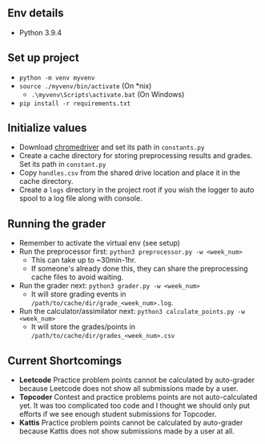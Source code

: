 ## Env details
- Python 3.9.4

## Set up project
- `python -m venv myvenv`
- `source ./myvenv/bin/activate` (On *nix)
    - `.\myvenv\Scripts\activate.bat` (On Windows)
- `pip install -r requirements.txt`

## Initialize values
- Download [chromedriver]( https://chromedriver.chromium.org/downloads) and set its path in `constants.py`
- Create a cache directory for storing preprocessing results and grades. Set its path in `constant.py`
- Copy `handles.csv` from the shared drive location and place it in the cache directory.
- Create a `logs` directory in the project root if you wish the logger to auto spool to a log file along with console.


## Running the grader
- Remember to activate the virtual env (see setup)
- Run the preprocessor first: `python3 preprocessor.py -w <week_num>` 
    - This can take up to ~30min-1hr.
    - If someone's already done this, they can share the preprocessing cache files to avoid waiting.
- Run the grader next: `python3 grader.py -w <week_num>`
    - It will store grading events in `/path/to/cache/dir/grade_<week_num>.log`.
- Run the calculator/assimilator next: `python3 calculate_points.py -w <week_num>`
    - It will store the grades/points in `/path/to/cache/dir/grades_<week_num>.csv`


## Current Shortcomings
- **Leetcode** Practice problem points cannot be calculated by auto-grader because Leetcode does not show all submissions made by a user.
- **Topcoder** Contest and practice problems points are not auto-calculated yet. It was too complicated too code and I thought we should only put efforts if we see enough student submissions for Topcoder.
- **Kattis** Practice problem points cannot be calculated by auto-grader because Kattis does not show submissions made by a user at all.
